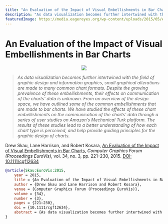 ```yaml
---
title: "An Evaluation of the Impact of Visual Embellishments in Bar Charts"
description: "As data visualization becomes further intertwined with the field of graphic design and information graphics, small graphical alterations are made to many common chart formats. Despite the growing prevalence of these embellishments, their effects on communication of the charts’ data is unknown. From an overview of the design space, we have outlined some of the common embellishments that are made to bar charts. We have studied the effects of these chart embellishments on the communication of the charts’ data through a series of user studies on Amazon’s Mechanical Turk platform. The results of these studies lead to a better understanding of how each chart type is perceived, and help provide guiding principles for the graphic design of charts."
featuredImage: https://media.eagereyes.org/wp-content/uploads/2015/05/embellishments-teaser.jpg
---
```


# An Evaluation of the Impact of Visual Embellishments in Bar Charts

<p align="center"><img src="https://media.eagereyes.org/wp-content/uploads/2015/05/embellishments-teaser.jpg" /></p>

> _As data visualization becomes further intertwined with the field of graphic design and information graphics, small graphical alterations are made to many common chart formats. Despite the growing prevalence of these embellishments, their effects on communication of the charts’ data is unknown. From an overview of the design space, we have outlined some of the common embellishments that are made to bar charts. We have studied the effects of these chart embellishments on the communication of the charts’ data through a series of user studies on Amazon’s Mechanical Turk platform. The results of these studies lead to a better understanding of how each chart type is perceived, and help provide guiding principles for the graphic design of charts._

Drew Skau, Lane Harrison, and Robert Kosara, <a href="https://media.eagereyes.org/papers/2015/Skau-EuroVis-2015.pdf" target="_blank">An Evaluation of the Impact of Visual Embellishments in Bar Charts</a>, _Computer Graphics Forum (Proceedings EuroVis)_, vol. 34, no. 3, pp. 221–230, 2015. <a href="https://dx.doi.org/10.1111/cgf12634" target="_new">DOI: 10.1111/cgf12634</a>


```bibtex
@article{Skau:EuroVis:2015,
	year = 2015,
	title = {An Evaluation of the Impact of Visual Embellishments in Bar Charts},
	author = {Drew Skau and Lane Harrison and Robert Kosara},
	venue = {Computer Graphics Forum (Proceedings EuroVis)},
	volume = {34},
	number = {3},
	pages = {221–230},
	doi = {10.1111/cgf12634},
	abstract = {As data visualization becomes further intertwined with the field of graphic design and information graphics, small graphical alterations are made to many common chart formats. Despite the growing prevalence of these embellishments, their effects on communication of the charts’ data is unknown. From an overview of the design space, we have outlined some of the common embellishments that are made to bar charts. We have studied the effects of these chart embellishments on the communication of the charts’ data through a series of user studies on Amazon’s Mechanical Turk platform. The results of these studies lead to a better understanding of how each chart type is perceived, and help provide guiding principles for the graphic design of charts.},
}
```

